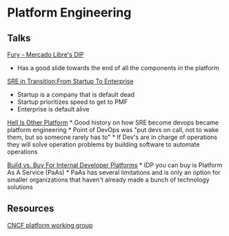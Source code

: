 # Platform Engineering


## Talks 

[Fury - Mercado Libre's DIP](https://youtu.be/y-X1ZcPxRnI)
  * Has a good slide towards the end of all the components in the platform


[SRE in Transition:From Startup To Enterprise](https://youtu.be/PhNeEu_B0s0)
   * Startup is a company that is default dead
   * Startup prioritizes speed to get to PMF
   * Enterprise is default alive


[Hell Is Other Platform](https://www.youtube.com/watch?v=jNP4nzIMK8E)
    * Good history on how SRE become devops became platform engineering
    * Point of DevOps was "put devs on call, not to wake them, but so someone rarely has to"
      * If Dev's are in charge of operations they will solve operation problems by building software to automate operations


[Build vs. Buy For Internal Developer Platforms](https://humanitec.com/blog/build-vs-buy-internal-developer-platform-for-enterprise)
    * IDP you can buy is Platform As A Service (PaAs)
    * PaAs has several limitations and is only an option for smaller organizations that haven't already made a bunch of technology solutions



## Resources

[CNCF platform working group](https://tag-app-delivery.cncf.io/whitepapers/platforms/)